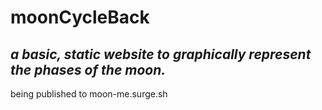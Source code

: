 # moonCycleBack

## _a basic, static website to graphically represent the phases of the moon._

being published to moon-me.surge.sh
